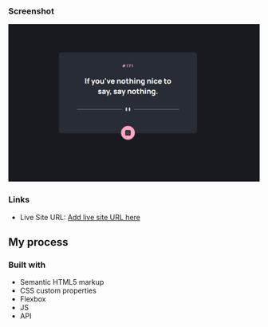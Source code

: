 ### Screenshot

![](./ss.png)

### Links

- Live Site URL: [Add live site URL here](https://relaxed-hugle-0cf9ef.netlify.app/)

## My process

### Built with

- Semantic HTML5 markup
- CSS custom properties
- Flexbox
- JS
- API
